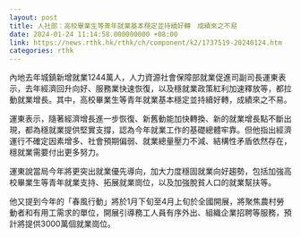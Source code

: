 ```yaml
---
layout: post
title: 人社部：高校畢業生等青年就業基本穩定並持續好轉　成績來之不易
date: 2024-01-24 11:14:58.000000000 +08:00
link: https://news.rthk.hk/rthk/ch/component/k2/1737519-20240124.htm
categories: rthk
---
```


內地去年城鎮新增就業1244萬人，人力資源社會保障部就業促進司副司長運東表示，去年經濟回升向好、服務業快速恢復，以及穩就業政策紅利加速釋放等，都拉動就業增長。其中，高校畢業生等青年就業基本穩定並持續好轉，成績來之不易。

運東表示，隨著經濟增長進一步恢復、新舊動能加快轉換、新的就業增長點不斷出現，都為穩就業提供堅實支撐，認為今年就業工作的基礎總體牢靠。但他指出經濟運行不確定因素增多、社會預期偏弱、就業總量壓力不減、結構性矛盾依然存在，穩就業需要付出更多努力。

運東說當局今年將更突出就業優先導向，加大力度穩固就業向好趨勢，包括加強高校畢業生等青年就業支持、拓展就業崗位，以及加強脫貧人口的就業幫扶等。

他又提到今年的「春風行動」將於1月下旬至4月上旬於全國開展，將聚焦農村勞動者和有用工需求的單位，開展引導務工人員有序外出、組織企業招聘等服務，預計將提供3000萬個就業崗位。
